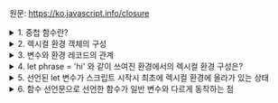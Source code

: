 원문: https://ko.javascript.info/closure

<details>
  <summary>1. 중첩 함수란?</summary>

  함수 내부에서 정의된 함수
</details>

<details>
  <summary>2. 렉시컬 환경 객체의 구성</summary>

  1. 환경 레코드: this를 포함한 모든 지역 변수를 프로퍼티로 저장하고 있는 객체

  2. 외부 렉시컬 환경에 대한 참조
</details>

<details>
  <summary>3. 변수와 환경 레코드의 관계</summary>

  변수는 특수 내부 객체인 환경 레코드의 프로퍼티이다. 변수를 조작하는 것은 환경 레코드의 프로퍼티를 조작하는 것과 같다.
</details>

<details>
  <summary>4. let phrase = 'hi' 와 같이 쓰여진 환경에서의 렉시컬 환경 구성은?</summary>

  1. 환경 레코드: phrase: 'hi'
  2. 외부 렉시컬 환경에 대한 참조: null  
</details>

<details>
  <summary>5. 선언된 let 변수가 스크립트 시작시 최초에 렉시컬 환경에 올라가 있는 상태</summary>

  uninitialized
  해당 상태에서는 해당 변수를 참조할 수 없다.
  선언문을 만났을 때 참조해 사용할 수 있음.
</details>

<details>
  <summary>6. 함수 선언문으로 선언한 함수가 일반 변수와 다르게 동작하는 점</summary>

  렉시컬 환경이 만들어지는 즉시 초기화되어 바로 접근해 사용할 수 있다.
</details>



